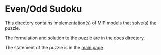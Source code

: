 # Even/Odd Sudoku

This directory contains implementation(s) of MIP models that solve(s) the puzzle.

The formulation and solution to the puzzle are in the [docs](docs) directory.

The statement of the puzzle is in the [main page](../README.md).